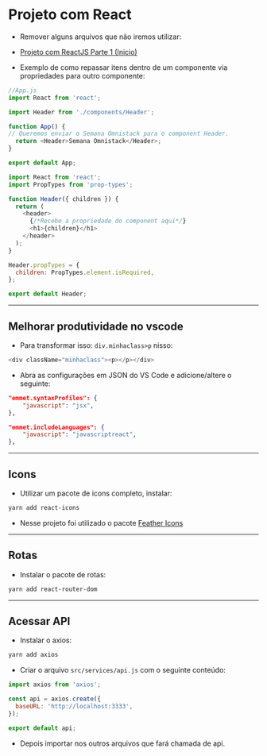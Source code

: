 <h1>Projeto com React</h1>

- Remover alguns arquivos que não iremos utilizar:

- [Projeto com ReactJS Parte 1 (Inicio)](https://github.com/mrcarromesa/react-parte1)

- Exemplo de como repassar itens dentro de um componente via propriedades para outro componente:

```js
//App.js
import React from 'react';

import Header from './components/Header';

function App() {
// Queremos enviar o Semana Omnistack para o component Header.
  return <Header>Semana Omnistack</Header>;
}

export default App;
```

```js
import React from 'react';
import PropTypes from 'prop-types';

function Header({ children }) {
  return (
    <header>
      {/*Recebe a propriedade do component aqui*/}
      <h1>{children}</h1>
    </header>
  );
}

Header.propTypes = {
  children: PropTypes.element.isRequired,
};

export default Header;

```
---
<h2>Melhorar produtividade no vscode</h2>

- Para transformar isso: `div.minhaclass>p` nisso:

```js
<div className="minhaclass"><p></p></div>
```

- Abra as configurações em JSON do VS Code e adicione/altere o seguinte:

```json
"emmet.syntaxProfiles": {
    "javascript": "jsx",
},

"emmet.includeLanguages": {
    "javascript": "javascriptreact",
},
```

---

<h2>Icons</h2>

- Utilizar um pacote de icons completo, instalar:

```bash
yarn add react-icons
```

- Nesse projeto foi utilizado o pacote [Feather Icons](https://feathericons.com)


---

<h2>Rotas</h2>

- Instalar o pacote de rotas:

```bash
yarn add react-router-dom
```

---

<h2>Acessar API</h2>

- Instalar o axios:

```bash
yarn add axios
```

- Criar o arquivo `src/services/api.js` com o seguinte conteúdo:

```js
import axios from 'axios';

const api = axios.create({
  baseURL: 'http://localhost:3333',
});

export default api;

```

- Depois importar nos outros arquivos que fará chamada de api.
